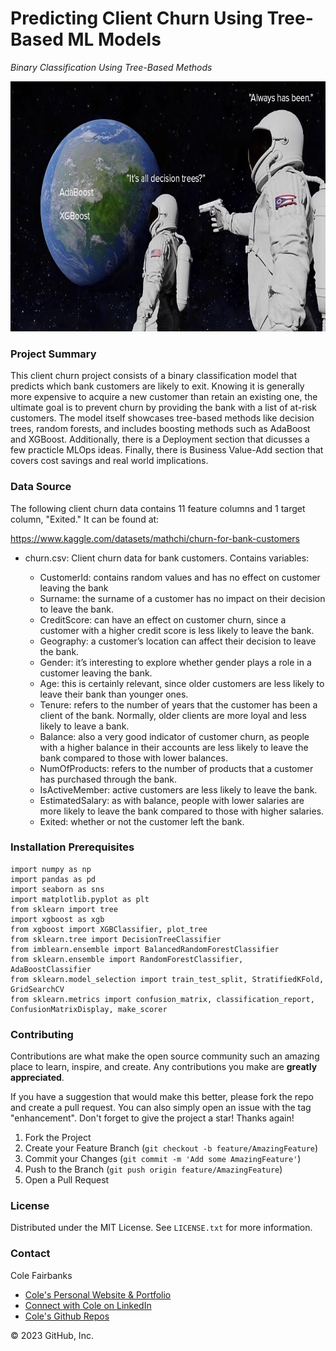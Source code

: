 # Predicting Client Churn Using Tree-Based ML Models

*Binary Classification Using Tree-Based Methods*

<img src="always_has.png" alt="alt text" width="745" height="400">

### Project Summary

This client churn project consists of a binary classification model that predicts which bank customers are likely to exit.  Knowing it is generally more expensive to acquire a new customer than retain an existing one, the ultimate goal is to prevent churn by providing the bank with a list of at-risk customers. The model itself showcases tree-based methods like decision trees, random forests, and includes boosting methods such as AdaBoost and XGBoost. Additionally, there is a Deployment section that dicusses a few practicle MLOps ideas.  Finally, there is Business Value-Add section that covers cost savings and real world implications.

### Data Source

The following client churn data contains 11 feature columns and 1 target column, "Exited."  It can be found at:

https://www.kaggle.com/datasets/mathchi/churn-for-bank-customers


* churn.csv: Client churn data for bank customers. Contains variables:

    * CustomerId: contains random values and has no effect on customer leaving the bank
    * Surname: the surname of a customer has no impact on their decision to leave the bank.
    * CreditScore: can have an effect on customer churn, since a customer with a higher credit score is less likely to leave the bank.
    * Geography: a customer’s location can affect their decision to leave the bank.
    * Gender: it’s interesting to explore whether gender plays a role in a customer leaving the bank.
    * Age: this is certainly relevant, since older customers are less likely to leave their bank than younger ones.
    * Tenure: refers to the number of years that the customer has been a client of the bank. Normally, older clients are more loyal and less likely to leave a bank.
    * Balance: also a very good indicator of customer churn, as people with a higher balance in their accounts are less likely to leave the bank compared to those with lower balances.
    * NumOfProducts: refers to the number of products that a customer has purchased through the bank.
    * IsActiveMember: active customers are less likely to leave the bank.
    * EstimatedSalary: as with balance, people with lower salaries are more likely to leave the bank compared to those with higher salaries.
    * Exited: whether or not the customer left the bank.

### Installation Prerequisites

  ```import random
import numpy as np
import pandas as pd
import seaborn as sns
import matplotlib.pyplot as plt
from sklearn import tree
import xgboost as xgb
from xgboost import XGBClassifier, plot_tree
from sklearn.tree import DecisionTreeClassifier
from imblearn.ensemble import BalancedRandomForestClassifier
from sklearn.ensemble import RandomForestClassifier, AdaBoostClassifier
from sklearn.model_selection import train_test_split, StratifiedKFold, GridSearchCV
from sklearn.metrics import confusion_matrix, classification_report, ConfusionMatrixDisplay, make_scorer
  ```

### Contributing

Contributions are what make the open source community such an amazing place to learn, inspire, and create. Any contributions you make are **greatly appreciated**.

If you have a suggestion that would make this better, please fork the repo and create a pull request. You can also simply open an issue with the tag "enhancement".
Don't forget to give the project a star! Thanks again!

1. Fork the Project
2. Create your Feature Branch (`git checkout -b feature/AmazingFeature`)
3. Commit your Changes (`git commit -m 'Add some AmazingFeature'`)
4. Push to the Branch (`git push origin feature/AmazingFeature`)
5. Open a Pull Request

### License
Distributed under the MIT License. See `LICENSE.txt` for more information.

### Contact

Cole Fairbanks

* [Cole's Personal Website & Portfolio](https://colefairbanks.com)
* [Connect with Cole on LinkedIn](https://linkedin.com/in/colefairbanks/)
* [Cole's Github Repos](https://github.com/colefairbanks?tab=repositories)

© 2023 GitHub, Inc.

